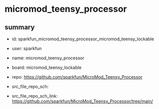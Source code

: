 # micromod_teensy_processor
 
## summary 
* id: sparkfun_micromod_teensy_processor_micromod_teensy_lockable
* user: sparkfun
* name: micromod_teensy_processor
* board: micromod_teensy_lockable
* repo: https://github.com/sparkfun/MicroMod_Teensy_Processor



* src_file_repo_sch: 
* src_file_repo_sch_link: https://github.com/sparkfun/MicroMod_Teensy_Processor/tree/main/






